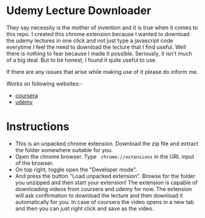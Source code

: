 # Udemy Lecture Downloader
 They say necessity is the mother of invention and it is true when it comes to this repo. I created this chrome extension because I wanted to download the udemy lectures
 in one click and not just type a javascript code everytime I feel the need to download the lecture that I find useful. Well there is nothing to fear because I made it possible.
 Seriously, it isn't much of a big deal. But to be honest, I found it quite useful to use.
 
 If there are any issues that arise while making use of it please do inform me.

Works on following websites:-
* [coursera](https://www.coursera.org)
* [udemy](https://www.udemy.com)

# Instructions
* This is an unpacked chrome extension. Download the zip file and extract the folder somewhere suitable for you.
* Open the chrome browser. Type <code> chrome://extensions</code> in the URL input of the browser.
* On top right, toggle open the "Developer mode".
* And press the button "Load unpacked extension". Browse for the folder you unzipped and then start your extension!
The extension is capable of downloading videos from coursera and udemy for now. The extension will ask confirmation to download the lecture and then download it automatically for you. In case of coursera the video opens in a new tab and then you can just right click and save as the video.
